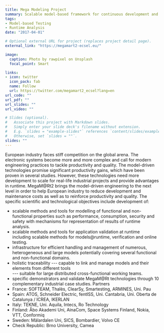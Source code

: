 ```yaml
---
title: Mega Modeling Project
summary: Scalable model-based framework for continuous development and runtime validation of complex systems
tags:
- Model-based Testing
- Runtime Analysis
date: "2017-04-01"

# Optional external URL for project (replaces project detail page).
external_link: "https://megamart2-ecsel.eu/"

image:
  caption: Photo by rawpixel on Unsplash
  focal_point: Smart

links:
- icon: twitter
  icon_pack: fab
  name: Follow
  url: https://twitter.com/megamart2_ecsel?lang=en
url_code: ""
url_pdf: ""
url_slides: ""
url_video: ""

# Slides (optional).
#   Associate this project with Markdown slides.
#   Simply enter your slide deck's filename without extension.
#   E.g. `slides = "example-slides"` references `content/slides/example-slides.md`.
#   Otherwise, set `slides = ""`.
slides: ""
---
```


European industry faces stiff competition on the global arena. The electronic systems become more and more complex and call for modern engineering practices to tackle productivity and quality. The model-driven technologies promise significant productivity gains, which have been proven in several studies. However, these technologies need more development to scale for real-life industrial projects and provide advantages in runtime. MegaM@Rt2 brings the model-driven engineering to the next level in order to help European industry to reduce development and maintenance costs as well as to reinforce productivity and quality. The specific scientific and technological objectives include development of: 
- scalable methods and tools for modelling of functional and non-functional properties such as performance, consumption, security and safety with mechanisms for representation of results of runtime analysis. 
- scalable methods and tools for application validation at runtime including scalable methods for models@runtime, verification and online testing.
- infrastructure for efficient handling and management of numerous, heterogeneous and large models potentially covering several functional and non-functional domains. 
- holistic traceability 
--- capable to link and manage models and their elements from different tools  
--- suitable for large distributed cross-functional working teams. 
- specific demonstrators and validate MegaM@Rt technologies through 10 complementary industrial case studies.
Partners
- France:     SOFTEAM, Thalès, ClearSy, Smartesting, ARMINES, Uni. Pau
- Spain:    ATOS, Schneider Electric, fentISS, Uni. Cantabria, Uni. Oberta de Catalunya / ICREA, IKERLAN
- Italy:    TEKNE, Uni. Aquila, Intecs, Ro Technology
- Finland:    Åbo Akademi Uni, AinaCom, Space Systems Finland, Nokia, VTT, Conformiq
- Sweden:    Mälardalen Uni, SICS, Bombardier, Volvo CE
- Check Republic:    Brno University, Camea




